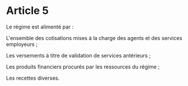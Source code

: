 # Article 5

Le régime est alimenté par :

L'ensemble des cotisations mises à la charge des agents et des services employeurs ;

Les versements à titre de validation de services antérieurs ;

Les produits financiers procurés par les ressources du régime ;

Les recettes diverses.
